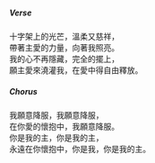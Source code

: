 ##### Verse
十字架上的光芒，溫柔又慈祥，  
帶著主愛的力量，向著我照亮。  
我的心不再隱藏，完全的擺上，  
願主愛來澆灌我，在愛中得自由釋放。  

##### Chorus
我願意降服，我願意降服，  
在你愛的懷抱中，我願意降服。  
你是我的主，你是我的主，  
永遠在你懷抱中，你是我，你是我的主。  
